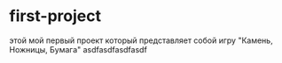 # first-project
этой мой первый проект который представляет собой игру "Камень, Ножницы, Бумага"
asdfasdfasdfasdf
